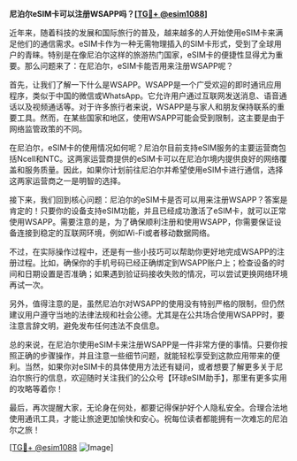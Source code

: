 **尼泊尔eSIM卡可以注册WSAPP吗？[[TG💪+ @esim1088](https://t.me/s/esim1088)]**

近年来，随着科技的发展和国际旅行的普及，越来越多的人开始使用eSIM卡来满足他们的通信需求。eSIM卡作为一种无需物理插入的SIM卡形式，受到了全球用户的青睐。特别是在像尼泊尔这样的旅游热门国家，eSIM卡的便捷性显得尤为重要。那么问题来了：在尼泊尔，eSIM卡能否用来注册WSAPP呢？

首先，让我们了解一下什么是WSAPP。WSAPP是一个广受欢迎的即时通讯应用程序，类似于中国的微信或WhatsApp。它允许用户通过互联网发送消息、语音通话以及视频通话等。对于许多旅行者来说，WSAPP是与家人和朋友保持联系的重要工具。然而，在某些国家和地区，使用WSAPP可能会受到限制，这主要是由于网络监管政策的不同。

在尼泊尔，eSIM卡的使用情况如何呢？尼泊尔目前支持eSIM服务的主要运营商包括Ncell和NTC。这两家运营商提供的eSIM卡可以在尼泊尔境内提供良好的网络覆盖和服务质量。因此，如果你计划前往尼泊尔并希望使用eSIM卡进行通信，选择这两家运营商之一是明智的选择。

接下来，我们回到核心问题：尼泊尔的eSIM卡是否可以用来注册WSAPP？答案是肯定的！只要你的设备支持eSIM功能，并且已经成功激活了eSIM卡，就可以正常使用WSAPP。需要注意的是，为了确保顺利注册和使用WSAPP，你需要保证设备连接到稳定的互联网环境，例如Wi-Fi或者移动数据网络。

不过，在实际操作过程中，还是有一些小技巧可以帮助你更好地完成WSAPP的注册过程。比如，确保你的手机号码已经正确绑定到WSAPP账户上；检查设备的时间和日期设置是否准确；如果遇到验证码接收失败的情况，可以尝试更换网络环境再试一次。

另外，值得注意的是，虽然尼泊尔对WSAPP的使用没有特别严格的限制，但仍然建议用户遵守当地的法律法规和社会公德。尤其是在公共场合使用WSAPP时，要注意言辞文明，避免发布任何违法不良信息。

总的来说，在尼泊尔使用eSIM卡来注册WSAPP是一件非常方便的事情。只要你按照正确的步骤操作，并且注意一些细节问题，就能轻松享受到这款应用带来的便利。当然，如果你对eSIM卡的具体使用方法还有疑问，或者想要了解更多关于尼泊尔旅行的信息，欢迎随时关注我们的公众号【环球eSIM助手】，那里有更多实用的攻略等着你！

最后，再次提醒大家，无论身在何处，都要记得保护好个人隐私安全。合理合法地使用通讯工具，才能让旅途更加愉快和安心。祝每位读者都能拥有一次难忘的尼泊尔之旅！

[[TG💪+ @esim1088](https://t.me/s/esim1088) ![Image](https://i.postimg.cc/4NQfJmqS/Snipaste-2025-05-13-00-14-12.png)]